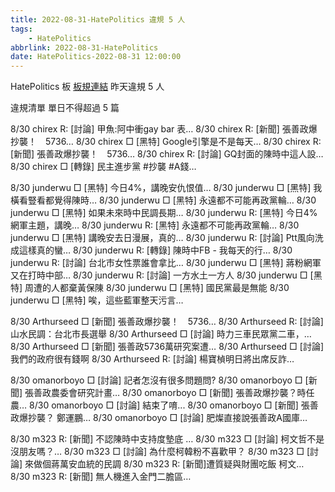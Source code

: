 ```yaml
---
title: 2022-08-31-HatePolitics 違規 5 人
tags:
    - HatePolitics
abbrlink: 2022-08-31-HatePolitics
date: HatePolitics-2022-08-31 12:00:00
---
```

HatePolitics 板 [板規連結](https://www.ptt.cc/bbs/HatePolitics/M.1617115262.A.D60.html)
昨天違規 5 人
<!-- more -->

違規清單
單日不得超過 5 篇

8/30 chirex R: [討論] 甲魚:阿中衝gay bar 表…
8/30 chirex R: [新聞] 張善政爆抄襲！　5736…
8/30 chirex □ [黑特] Google引擎是不是每天…
8/30 chirex R: [新聞] 張善政爆抄襲！　5736…
8/30 chirex R: [討論] GQ封面的陳時中這人設…
8/30 chirex □ [轉錄] 民主進步黨 #抄襲 #A錢…

8/30 junderwu □ [黑特] 今日4%，講晚安仇恨值…
8/30 junderwu □ [黑特] 我橫看豎看都覺得陳時…
8/30 junderwu □ [黑特] 永遠都不可能再政黨輪…
8/30 junderwu □ [黑特] 如果未來時中民調長期…
8/30 junderwu R: [黑特] 今日4%網軍主題，講晚…
8/30 junderwu R: [黑特] 永遠都不可能再政黨輪…
8/30 junderwu □ [黑特] 講晚安去日漫展，真的…
8/30 junderwu R: [討論] Ptt風向洗成這樣真的蠻…
8/30 junderwu R: [轉錄] 陳時中FB - 我每天的行…
8/30 junderwu R: [討論] 台北市女性票誰會拿比…
8/30 junderwu □ [黑特] 蔣粉網軍又在打時中部…
8/30 junderwu R: [討論] 一方水土一方人
8/30 junderwu □ [黑特] 周遭的人都棄黃保陳
8/30 junderwu □ [黑特] 國民黨最是無能
8/30 junderwu □ [黑特] 唉，這些藍軍整天污言…

8/30 Arthurseed □ [新聞] 張善政爆抄襲！　5736…
8/30 Arthurseed R: [討論] 山水民調：台北市長選舉
8/30 Arthurseed □ [討論] 時力三車民眾黨二車，…
8/30 Arthurseed □ [新聞] 張善政5736萬研究案遭…
8/30 Arthurseed □ [討論] 我們的政府很有錢啊
8/30 Arthurseed R: [討論] 楊寶楨明日將出席反詐…

8/30 omanorboyo □ [討論] 記者怎沒有很多問題問?
8/30 omanorboyo □ [新聞] 張善政農委會研究計畫…
8/30 omanorboyo □ [新聞] 張善政爆抄襲？時任農…
8/30 omanorboyo □ [討論] 結束了唷...
8/30 omanorboyo □ [新聞] 張善政爆抄襲？ 鄭運鵬…
8/30 omanorboyo □ [討論] 肥燦直接說張善政A國庫…

8/30 m323 R: [新聞] 不認陳時中支持度墊底 …
8/30 m323 □ [討論] 柯文哲不是沒朋友嗎？…
8/30 m323 □ [討論] 為什麼柯韓粉不喜歡甲？
8/30 m323 □ [討論] 來做個蔣萬安血統的民調
8/30 m323 R: [新聞]遭質疑與財團吃飯 柯文…
8/30 m323 R: [新聞] 無人機進入金門二膽區…